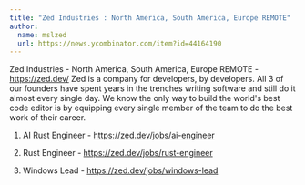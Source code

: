 ```yaml
---
title: "Zed Industries : North America, South America, Europe REMOTE"
author:
  name: mslzed
  url: https://news.ycombinator.com/item?id=44164190
---
```


<JobNavigation />

Zed Industries - North America, South America, Europe REMOTE - <a href="https:&#x2F;&#x2F;zed.dev&#x2F;" rel="nofollow">https:&#x2F;&#x2F;zed.dev&#x2F;</a>
Zed is a company for developers, by developers. All 3 of our founders have spent years in the trenches writing software and still do it almost every single day. We know the only way to build the world&#x27;s best code editor is by equipping every single member of the team to do the best work of their career.

1. AI Rust Engineer - <a href="https:&#x2F;&#x2F;zed.dev&#x2F;jobs&#x2F;ai-engineer" rel="nofollow">https:&#x2F;&#x2F;zed.dev&#x2F;jobs&#x2F;ai-engineer</a>

2. Rust Engineer - <a href="https:&#x2F;&#x2F;zed.dev&#x2F;jobs&#x2F;rust-engineer" rel="nofollow">https:&#x2F;&#x2F;zed.dev&#x2F;jobs&#x2F;rust-engineer</a>

3. Windows Lead - <a href="https:&#x2F;&#x2F;zed.dev&#x2F;jobs&#x2F;windows-lead" rel="nofollow">https:&#x2F;&#x2F;zed.dev&#x2F;jobs&#x2F;windows-lead</a>
<JobApplication />
